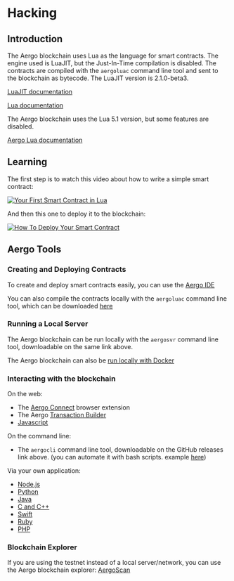 # Hacking

## Introduction

The Aergo blockchain uses Lua as the language for smart contracts. The engine used is LuaJIT, but the Just-In-Time compilation is disabled. The contracts are compiled with the `aergoluac` command line tool and sent to the blockchain as bytecode. The LuaJIT version is 2.1.0-beta3.

[LuaJIT documentation](http://luajit.org/luajit.html)

[Lua documentation](https://www.lua.org/manual/5.1/)

The Aergo blockchain uses the Lua 5.1 version, but some features are disabled.

[Aergo Lua documentation](https://aergo.readthedocs.io/en/latest/smart-contracts/lua/index.html)


## Learning

The first step is to watch this video about how to write a simple smart contract:

[![Your First Smart Contract in Lua](https://img.youtube.com/vi/PWc_m544JtU/0.jpg)](https://www.youtube.com/watch?v=PWc_m544JtU)

And then this one to deploy it to the blockchain:

[![How To Deploy Your Smart Contract](https://img.youtube.com/vi/nVkxTAt08HE/0.jpg)](https://www.youtube.com/watch?v=nVkxTAt08HE)


## Aergo Tools

### Creating and Deploying Contracts

To create and deploy smart contracts easily, you can use the [Aergo IDE](https://ide.aergo.io/)

You can also compile the contracts locally with the `aergoluac` command line tool, which can be downloaded [here](https://github.com/aergoio/aergo/releases)

### Running a Local Server

The Aergo blockchain can be run locally with the `aergosvr` command line tool, downloadable on the same link above.

The Aergo blockchain can also be [run locally with Docker](https://aergo.readthedocs.io/en/2.2/running-node/quickstart.html?highlight=docker#using-docker)

### Interacting with the blockchain

On the web:

* The [Aergo Connect](https://chrome.google.com/webstore/detail/aergo-connect/iopigoikekfcpcapjlkcdlokheickhpc) browser extension
* The Aergo [Transaction Builder](https://tx-builder.aergo.io/)
* [Javascript](https://github.com/aergoio/herajs)

On the command line:

* The `aergocli` command line tool, downloadable on the GitHub releases link above.
(you can automate it with bash scripts. example [here](https://github.com/aergoio/aergo/blob/develop/tests/test-max-call-depth.sh))

Via your own application:

* [Node.js](https://github.com/aergoio/herajs)
* [Python](https://github.com/aergoio/herapy)
* [Java](https://github.com/aergoio/heraj)
* [C and C++](https://github.com/aergoio/libaergo)
* [Swift](https://github.com/aergoio/libaergo)
* [Ruby](https://github.com/aergoio/libaergo)
* [PHP](https://github.com/aergoio/heraphp)

### Blockchain Explorer

If you are using the testnet instead of a local server/network, you can use the Aergo blockchain explorer: [AergoScan](https://testnet.aergoscan.io/)
